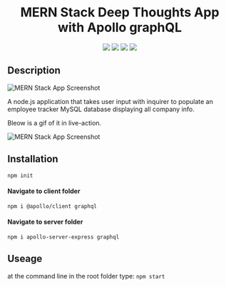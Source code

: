 <h1 align="center">MERN Stack Deep Thoughts App with Apollo graphQL</h1>
<p align="center">
    <img src="https://img.shields.io/github/repo-size/hugh-bowie/deep-thoughts" />
    <img src="https://img.shields.io/github/languages/top/hugh-bowie/deep-thoughts" />
    <img src="https://img.shields.io/github/issues/hugh-bowie/deep-thoughts" />
    <img src="https://img.shields.io/github/last-commit/hugh-bowie/deep-thoughts" >
 </p>
 
 
## Description

![MERN Stack App Screenshot](./assets/)

A node.js application that takes user input with inquirer to populate an
employee tracker MySQL database displaying all company info.

Bleow is a gif of it in live-action.

![MERN Stack App Screenshot](./assets/employee.gif)

## Installation

`npm init`

#### Navigate to client folder

`npm i @apollo/client graphql`

#### Navigate to server folder

`npm i apollo-server-express graphql`

## Useage

at the command line in the root folder type: `npm start`
